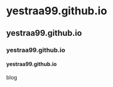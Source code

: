# yestraa99.github.io
## yestraa99.github.io
### yestraa99.github.io
#### yestraa99.github.io
blog


> 
